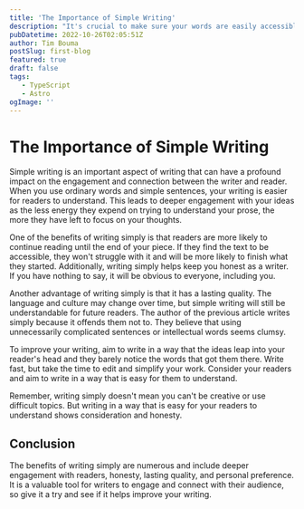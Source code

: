 ```yaml
---
title: 'The Importance of Simple Writing'
description: "It's crucial to make sure your words are easily accessible to your readers. Simple writing can achieve this, and in this article, we ll explore the benefits of writing in this way."
pubDatetime: 2022-10-26T02:05:51Z
author: Tim Bouma
postSlug: first-blog
featured: true
draft: false
tags:
   - TypeScript
   - Astro
ogImage: ''
---
```


# The Importance of Simple Writing

Simple writing is an important aspect of writing that can have a profound impact on the engagement and connection between the writer and reader. When you use ordinary words and simple sentences, your writing is easier for readers to understand. This leads to deeper engagement with your ideas as the less energy they expend on trying to understand your prose, the more they have left to focus on your thoughts.

One of the benefits of writing simply is that readers are more likely to continue reading until the end of your piece. If they find the text to be accessible, they won't struggle with it and will be more likely to finish what they started. Additionally, writing simply helps keep you honest as a writer. If you have nothing to say, it will be obvious to everyone, including you.

Another advantage of writing simply is that it has a lasting quality. The language and culture may change over time, but simple writing will still be understandable for future readers. The author of the previous article writes simply because it offends them not to. They believe that using unnecessarily complicated sentences or intellectual words seems clumsy.

To improve your writing, aim to write in a way that the ideas leap into your reader's head and they barely notice the words that got them there. Write fast, but take the time to edit and simplify your work. Consider your readers and aim to write in a way that is easy for them to understand.

Remember, writing simply doesn't mean you can't be creative or use difficult topics. But writing in a way that is easy for your readers to understand shows consideration and honesty.

## Conclusion

The benefits of writing simply are numerous and include deeper engagement with readers, honesty, lasting quality, and personal preference. It is a valuable tool for writers to engage and connect with their audience, so give it a try and see if it helps improve your writing.
